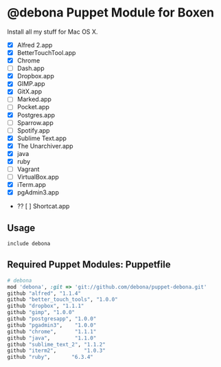 # @debona Puppet Module for Boxen

Install all my stuff for Mac OS X.

- [x] Alfred 2.app
- [x] BetterTouchTool.app
- [x] Chrome
- [ ] Dash.app
- [x] Dropbox.app
- [x] GIMP.app
- [x] GitX.app
- [ ] Marked.app
- [ ] Pocket.app
- [x] Postgres.app
- [ ] Sparrow.app
- [ ] Spotify.app
- [x] Sublime Text.app
- [x] The Unarchiver.app
- [x] java
- [x] ruby
- [ ] Vagrant
- [ ] VirtualBox.app
- [x] iTerm.app
- [x] pgAdmin3.app

- ?? [ ] Shortcat.app


## Usage

```puppet
include debona
```

## Required Puppet Modules: Puppetfile

```ruby
# debona
mod 'debona', :git => 'git://github.com/debona/puppet-debona.git'
github "alfred", "1.1.4"
github "better_touch_tools", "1.0.0"
github "dropbox", "1.1.1"
github "gimp", "1.0.0"
github "postgresapp", "1.0.0"
github "pgadmin3",    "1.0.0"
github "chrome",      "1.1.1"
github "java",        "1.1.0"
github "sublime_text_2", "1.1.2"
github "iterm2",         "1.0.3"
github "ruby",       "6.3.4"
```
